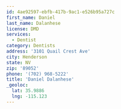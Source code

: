 ```yaml
---
id: 4ae92597-ebfb-417b-9ac1-e526b95a727c
first_name: Daniel
last_name: Dalanhese
license: DMD
services:
  - Dentist
category: Dentists
address: '3101 Quail Crest Ave'
city: Henderson
state: NV
zip: '89052'
phone: '(702) 968-5222'
title: 'Daniel Dalanhese'
_geoloc:
  lat: 35.9886
  lng: -115.123
---
```

